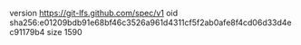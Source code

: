 version https://git-lfs.github.com/spec/v1
oid sha256:e01209bdb91e68bf46c3526a961d4311cf5f2ab0afe8f4cd06d33d4ec91179b4
size 1590
